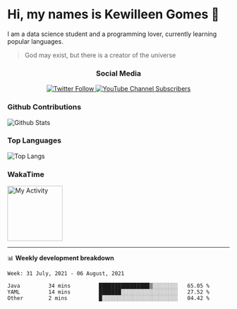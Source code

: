 <h1>Hi, my names is Kewilleen Gomes 🙌</h1>
<p>I am a data science student and a programming lover, currently learning popular languages.</p>

> God may exist, but there is a creator of the universe

<h3 align="center"><b> Social Media </b></h3>

<p align="center">
  <a href="http://twitter.com/devkewi" target="_blank">
    <img alt="Twitter Follow" src="https://img.shields.io/twitter/follow/devkewi?color=blue&label=%40devkewi&logo=twitter&style=for-the-badge">
  </a>
  <a href="http://youtube.com/devkewi" target="_blank">
    <img alt="YouTube Channel Subscribers" src="https://img.shields.io/youtube/channel/subscribers/UCVTRFqwVTWj2N-sqHGKRWcQ?logo=youtube&logoColor=red&style=for-the-badge">
  </a>
</p>

<p align="center">
  <h3> Github Contributions </h3>
  <img alt= "Github Stats" src= "https://github-readme-stats.vercel.app/api?username=Kewilleen&show_icons=true&theme=nord&hide_title=true">
  
  <h3> Top Languages </h3>
  <img alt= "Top Langs" src="https://github-readme-stats.vercel.app/api/top-langs/?username=Kewilleen&theme=nord&hide_title=true">
  
  <h3> WakaTime </h3>
  <img alt= "My Activity" src="https://github-readme-stats.vercel.app/api/wakatime?username=kewilleen&theme=nord" height="125px">
</p>

-------

📊 **Weekly development breakdown**
<!--START_SECTION:waka-->
```text
Week: 31 July, 2021 - 06 August, 2021

Java         34 mins         ████████████████▒░░░░░░░░   65.05 % 
YAML         14 mins         ███████░░░░░░░░░░░░░░░░░░   27.52 % 
Other        2 mins          █░░░░░░░░░░░░░░░░░░░░░░░░   04.42 % 
```
<!--END_SECTION:waka-->
